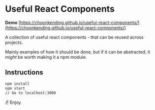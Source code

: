 # Useful React Components

**Demo**
[https://choonkending.github.io/useful-react-components/](https://choonkending.github.io/useful-react-components/)

A collection of useful react components - that can be reused across projects.

Mainly examples of how it should be done, but if it can be abstracted, it *might*
be worth making it a npm module.

## Instructions
```bash
npm install
npm start
// Go to localhost:3000
```

:v: Enjoy

